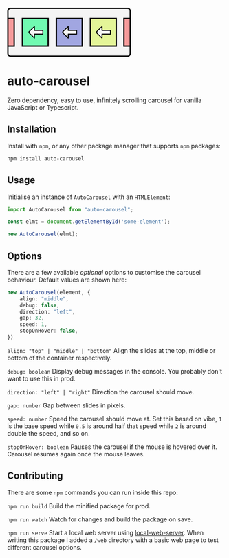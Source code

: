 <svg xmlns="http://www.w3.org/2000/svg" width="287.745" height="114.086" viewBox="0 0 76.132 30.185"><g style="stroke:#000;stroke-width:.8;stroke-dasharray:none;stroke-opacity:1" transform="translate(-62.46 -67.13)"><rect width="75.32" height="29.385" x="62.862" y="67.529" ry="1.641" style="fill:#f4f4f4;fill-opacity:1;stroke:#000;stroke-width:.8;stroke-dasharray:none;stroke-opacity:1"/><rect width="15.9" height="16.866" x="92.717" y="73.789" ry="0" style="fill:#a1a6e1;fill-opacity:1;stroke:#000;stroke-width:.8;stroke-dasharray:none;stroke-opacity:1"/><rect width="15.9" height="16.866" x="113.661" y="73.789" ry="0" style="fill:#def575;fill-opacity:.725389;stroke:#000;stroke-width:.8;stroke-dasharray:none;stroke-opacity:1"/><rect width="3.876" height="16.881" x="134.317" y="73.781" ry="0" style="fill:#f59a9a;fill-opacity:1;stroke:#000;stroke-width:.8;stroke-dasharray:none;stroke-opacity:1"/><rect width="15.9" height="16.866" x="71.773" y="73.789" ry="0" style="fill:#70fab1;fill-opacity:1;stroke:#000;stroke-width:.8;stroke-dasharray:none;stroke-opacity:1"/><rect width="3.876" height="16.881" x="62.861" y="73.781" ry="0" style="fill:#f59a9a;fill-opacity:1;stroke:#000;stroke-width:.8;stroke-dasharray:none;stroke-opacity:1"/></g><path d="m100.02 78.685-3.68 3.537 3.68 3.537v-2.384h5.17V81.07h-5.17zm20.804 0-3.68 3.537 3.68 3.537v-2.384h5.17V81.07h-5.17zm-41.608 0-3.68 3.537 3.68 3.537v-2.384h5.17V81.07h-5.17z" style="fill:#f4f4f4;stroke:#000;stroke-width:.552;stroke-linecap:butt;stroke-linejoin:round;stroke-dasharray:none;stroke-opacity:1" transform="translate(-62.46 -67.13)"/></svg>

# auto-carousel

Zero dependency, easy to use, infinitely scrolling carousel for vanilla JavaScript or Typescript.

## Installation

Install with `npm`, or any other package manager that supports `npm` packages:

```sh
npm install auto-carousel
```
## Usage

Initialise an instance of `AutoCarousel` with an `HTMLElement`:

```js
import AutoCarousel from "auto-carousel";

const elmt = document.getElementById('some-element');

new AutoCarousel(elmt);
```

## Options

There are a few available *optional* options to customise the carousel behaviour. Default values are shown here:

```ts
new AutoCarousel(element, {
    align: "middle",
    debug: false,
    direction: "left",
    gap: 32,
    speed: 1,
    stopOnHover: false,
})
```

`align: "top" | "middle" | "bottom"`
Align the slides at the top, middle or bottom of the container respectively.

`debug: boolean`
Display debug messages in the console. You probably don't want to use this in prod.

`direction: "left" | "right"` Direction the carousel should move.

`gap: number` Gap between slides in pixels.

`speed: number` Speed the carousel should move at. Set this based on vibe, `1` is the base speed while `0.5` is around half that speed while `2` is around double the speed, and so on.

`stopOnHover: boolean` Pauses the carousel if the mouse is hovered over it. Carousel resumes again once the mouse leaves.

## Contributing

There are some `npm` commands you can run inside this repo:

`npm run build` Build the minified package for prod.

`npm run watch` Watch for changes and build the package on save.

`npm run serve` Start a local web server using [local-web-server](https://www.npmjs.com/package/local-web-server). When writing this package I added a `/web` directory with a basic web page to test different carousel options.


